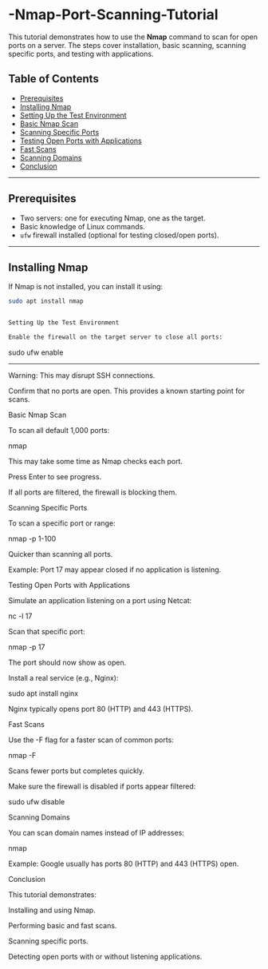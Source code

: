 # -Nmap-Port-Scanning-Tutorial
This tutorial demonstrates how to use the **Nmap** command to scan for open ports on a server. The steps cover installation, basic scanning, scanning specific ports, and testing with applications.

## Table of Contents
- [Prerequisites](#prerequisites)
- [Installing Nmap](#installing-nmap)
- [Setting Up the Test Environment](#setting-up-the-test-environment)
- [Basic Nmap Scan](#basic-nmap-scan)
- [Scanning Specific Ports](#scanning-specific-ports)
- [Testing Open Ports with Applications](#testing-open-ports-with-applications)
- [Fast Scans](#fast-scans)
- [Scanning Domains](#scanning-domains)
- [Conclusion](#conclusion)

---

## Prerequisites
- Two servers: one for executing Nmap, one as the target.
- Basic knowledge of Linux commands.
- `ufw` firewall installed (optional for testing closed/open ports).

---

## Installing Nmap
If Nmap is not installed, you can install it using:

```bash
sudo apt install nmap


Setting Up the Test Environment

Enable the firewall on the target server to close all ports:
``` 
sudo ufw enable

---

Warning: This may disrupt SSH connections.

Confirm that no ports are open. This provides a known starting point for scans.

Basic Nmap Scan

To scan all default 1,000 ports:

nmap <target-ip>


This may take some time as Nmap checks each port.

Press Enter to see progress.

If all ports are filtered, the firewall is blocking them.

Scanning Specific Ports

To scan a specific port or range:

nmap -p 1-100 <target-ip>


Quicker than scanning all ports.

Example: Port 17 may appear closed if no application is listening.

Testing Open Ports with Applications

Simulate an application listening on a port using Netcat:

nc -l 17


Scan that specific port:

nmap -p 17 <target-ip>


The port should now show as open.

Install a real service (e.g., Nginx):

sudo apt install nginx


Nginx typically opens port 80 (HTTP) and 443 (HTTPS).

Fast Scans

Use the -F flag for a faster scan of common ports:

nmap -F <target-ip>


Scans fewer ports but completes quickly.

Make sure the firewall is disabled if ports appear filtered:

sudo ufw disable

Scanning Domains

You can scan domain names instead of IP addresses:

nmap <domain-name>


Example: Google usually has ports 80 (HTTP) and 443 (HTTPS) open.

Conclusion

This tutorial demonstrates:

Installing and using Nmap.

Performing basic and fast scans.

Scanning specific ports.

Detecting open ports with or without listening applications.
